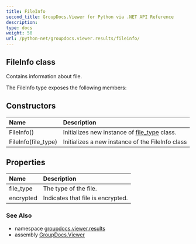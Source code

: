 ```yaml
---
title: FileInfo
second_title: GroupDocs.Viewer for Python via .NET API Reference
description: 
type: docs
weight: 50
url: /python-net/groupdocs.viewer.results/fileinfo/
---
```


## FileInfo class

Contains information about file.

The FileInfo type exposes the following members:
## Constructors
| Name | Description |
| :- | :- |
|FileInfo()|Initializes new instance of [file_type](/python-net/groupdocs.viewer.results/fileinfo/) class.|
|FileInfo(file_type)|Initializes a new instance of the FileInfo class|
## Properties
| Name | Description |
| :- | :- |
|file_type|The type of the file.|
|encrypted|Indicates that file is encrypted.|

### See Also

* namespace [groupdocs.viewer.results](/python-net/groupdocs.viewer.results/)
* assembly [GroupDocs.Viewer](/viewer/python-net/)


